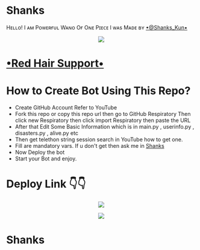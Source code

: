# Shanks
Hᴇʟʟᴏ! I ᴀᴍ Pᴏᴡᴇʀғᴜʟ Wᴀɴᴏ Oғ Oɴᴇ Pɪᴇᴄᴇ
I ᴡᴀs Mᴀᴅᴇ ʙʏ [•@Shanks_Kun•](https://t.me/Shanks_Kun)
<p align="center">
  <img src="https://te.legra.ph/file/64104b32c98a8a050633b.jpg">
</p>

# [•Red Hair Support•](https://t.me/TeamWizardz)
# How to Create Bot Using This Repo?
* Create GitHub Account Refer to YouTube
* Fork this repo or copy this repo url then go to GitHub Respiratory Then click new Respiratory then click import Respiratory then paste the URL
* After that Edit Some Basic Information which is in main.py , userinfo.py , disasters.py , alive.py etc 
* Then get telethon string session search in YouTube how to get one.
* Fill are mandatory vars. If u don't get then ask me in [ Shanks ](https://t.me/Shanks_Kun)
* Now  Deploy the bot 
* Start your Bot and enjoy.

# Deploy Link 👇👇
<p align="center"><a href="https://heroku.com/deploy?template=https://github.com/Shankssama/Shanks"> <img src="https://te.legra.ph/file/33cb191d6c54a350121d6.jpg"/></a></p>
<p align="center"><a href="https://heroku.com/deploy?template=https://guthub.com/Shankssama/Shanks"> <img src="https://te.legra.ph/file/324e5fd2cf9a6eb8ba322.jpg"/></a></p>

# Shanks
<p align="center"><a text=" Hello! I am [Shanks](https://t.me/Shanks_Kun). I Made This Repo From Yamtaoxrobot. 

